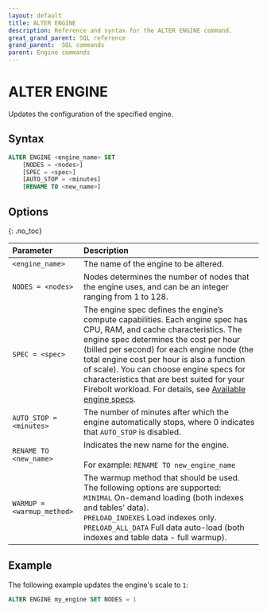 ```yaml
---
layout: default
title: ALTER ENGINE
description: Reference and syntax for the ALTER ENGINE command.
great_grand_parent: SQL reference
grand_parent:  SQL commands
parent: Engine commands
---
```


# ALTER ENGINE

Updates the configuration of the specified engine.

## Syntax

```sql
ALTER ENGINE <engine_name> SET
    [NODES = <nodes>]
    [SPEC = <spec>]
    [AUTO_STOP = <minutes]
    [RENAME TO <new_name>]
```
## Options 
{: .no_toc}  

| Parameter                                                   | Description                                                                                                                                                                                                                                                                                                                                                                                                                                                                           | 
| :----------------------------------------------------------- | :------------------------------------------------------------------------------------------------------------------------------------------------------------------------------------------------------------------------------------------------------------------------------------------------------------------------------------------------------------------------------------------------------------------------------------------------------------------------------------- | 
| `<engine_name>`                                             | The name of the engine to be altered.                            | 
| `NODES = <nodes>` | Nodes determines the number of nodes that the engine uses, and can be an integer ranging from 1 to 128.<br> | 
| `SPEC = <spec>`   | The engine spec defines the engine’s compute capabilities. Each engine spec has CPU, RAM, and cache characteristics. The engine spec determines the cost per hour (billed per second) for each engine node (the total engine cost per hour is also a function of scale). You can choose engine specs for characteristics that are best suited for your Firebolt workload. For details, see [Available engine specs](../../../Reference/available-engine-specs.md).<br>| 
| `AUTO_STOP = <minutes>`                                     | The number of minutes after which the engine automatically stops, where 0 indicates that `AUTO_STOP` is disabled.                                                                                                                                                                                                                                                                                                                                                                     | 
| `RENAME TO <new_name>`                                      | Indicates the new name for the engine.<br> <br>For example: `RENAME TO new_engine_name`                                                                                                                                                                                                                                                                                                                                                                         | 
| `WARMUP =<warmup_method>`                                   | The warmup method that should be used. The following options are supported:<br>`MINIMAL` On-demand loading (both indexes and tables' data).<br>`PRELOAD_INDEXES` Load indexes only.<br>`PRELOAD_ALL_DATA` Full data auto-load (both indexes and table data - full warmup).                                                     | 

## Example
The following example updates the engine's scale to `1`: 

```sql
ALTER ENGINE my_engine SET NODES = 1
```
